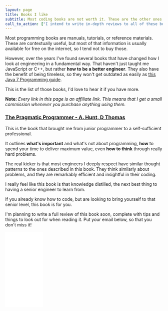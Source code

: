 ```yaml
---
layout: page
title: Books I like
subtitle: Most coding books are not worth it. These are the other ones.
call_to_action: ["I intend to write in-depth reviews to all of these books soon.", "Get notified when that happens!"]
---
```

Most programming books are manuals, tutorials, or reference materials. These are contextually useful, but most of that information is usually available for free on the internet, so I tend not to buy those.

However, over the years I've found several books that have changed how I look at engineering in a fundamental way. That haven't just taught me JavaScript or C++, but rather **how to be a better engineer**. They also have the benefit of being timeless, so they won't get outdated as easily as <a href="https://amzn.to/32BnZO7">this Java 7 Programming guide</a>.

This is the list of those books, I'd love to hear it if you have more.

**Note:** _Every link in this page is an affiliate link. This means that I get a small commission whenever you purchase anything using them._

### [The Pragmatic Programmer - A. Hunt, D Thomas](https://amzn.to/2ZHcYJ0)

This is the book that brought me from junior programmer to a self-sufficient professional.

It outlines **what's important** and what's not about programming, **how** to spend your time to deliver maximum value, even **how to think** through really hard problems.

The real kicker is that most engineers I deeply respect have similar thought patterns to the ones described in this book. They think similarly about problems, and they are remarkably efficient and insightful in their coding.

I really feel like this book is that knowledge distilled, the next best thing to having a senior engineer to learn from.

If you already know how to code, but are looking to bring yourself to that senior level, this book is for you.

I'm planning to write a full review of this book soon, complete with tips and things to look out for when reading it. Put your email below, so that you don't miss it!

<iframe style="width:120px;height:240px;display:inline;" marginwidth="0" marginheight="0" scrolling="no" frameborder="0" src="//ws-na.amazon-adsystem.com/widgets/q?ServiceVersion=20070822&OneJS=1&Operation=GetAdHtml&MarketPlace=US&source=ac&ref=qf_sp_asin_til&ad_type=product_link&tracking_id=blorentestore-20&marketplace=amazon&region=US&placement=020161622X&asins=020161622X&linkId=037321828dfe8f2cb747f7c88c20df7c&show_border=false&link_opens_in_new_window=false&price_color=333333&title_color=0066c0&bg_color=ffffff"></iframe>